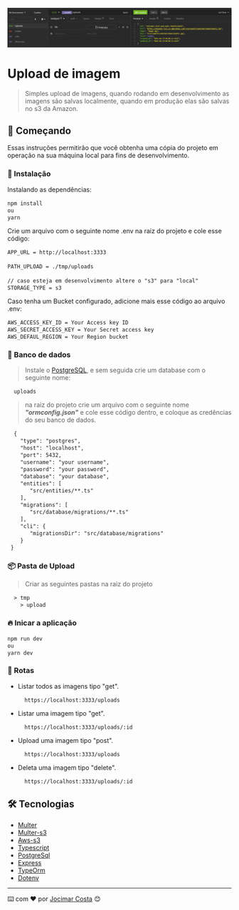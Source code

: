 <p align="center">
      <img alt="Podcastr" src="./tmp/uploads/cover-readme.png"  />
</p>

# Upload de imagem

> Simples upload de imagens, quando rodando em desenvolvimento as imagens são salvas localmente, quando em produção elas são salvas no s3 da Amazon.

## 🚀 Começando

Essas instruções permitirão que você obtenha uma cópia do projeto em operação na sua máquina local para fins de desenvolvimento.

### 🔧 Instalação

Instalando as dependências:

```
npm install
ou
yarn
```

Crie um arquivo com o seguinte nome .env na raiz do projeto e cole esse código:

```
APP_URL = http://localhost:3333

PATH_UPLOAD = ./tmp/uploads

// caso esteja em desenvolvimento altere o "s3" para "local"
STORAGE_TYPE = s3
```
Caso tenha um Bucket configurado, adicione mais esse código ao arquivo .env:
```
AWS_ACCESS_KEY_ID = Your Access key ID
AWS_SECRET_ACCESS_KEY = Your Secret access key
AWS_DEFAUL_REGION = Your Region bucket
```

### 🔰 Banco de dados
> Instale o [PostgreSQL](https://www.postgresql.org/download/), e sem seguida crie um database com o seguinte nome:
```
  uploads
```

> na raiz do projeto crie um arquivo com o seguinte nome ***"ormconfig.json"***
> e cole esse código dentro, e coloque as credências do seu banco de dados.
```
  {
    "type": "postgres",
    "host": "localhost",
    "port": 5432,
    "username": "your username",
    "password": "your password",
    "database": "your database",
    "entities": [
       "src/entities/**.ts"
    ],
    "migrations": [
       "src/database/migrations/**.ts"
    ],
    "cli": {
       "migrationsDir": "src/database/migrations"
    }
 }
```

### 📦 Pasta de Upload

> Criar as seguintes pastas na raiz do projeto
```
  > tmp
    > upload
```

### 🔥 Inicar a aplicação
```
npm run dev
ou
yarn dev
```

### 📛 Rotas
* Listar todos as imagens tipo "get".
  
  ```
    https://localhost:3333/uploads
  ```

* Listar uma imagem tipo "get".
  
  ```
    https://localhost:3333/uploads/:id
  ```

* Upload uma imagem tipo "post".
  
  ```
    https://localhost:3333/uploads
  ```

* Deleta uma imagem tipo "delete".
  
  ```
    https://localhost:3333/uploads/:id
  ```

## 🛠️ Tecnologias

* [Multer](https://github.com/expressjs/multer) 
* [Multer-s3](https://github.com/badunk/multer-s3) 
* [Aws-s3](https://docs.aws.amazon.com/pt_br/AmazonS3/latest/userguide/Welcome.html)
* [Typescript](https://www.typescriptlang.org/)
* [PostgreSql](https://www.postgresql.org/docs/)
* [Express](https://expressjs.com/en/starter/installing.html)
* [TypeOrm](https://typeorm.io/)
* [Dotenv](https://github.com/motdotla/dotenv)

---
⌨️ com ❤️ por [Jocimar Costa](https://github.com/jocimarjsc) 😊